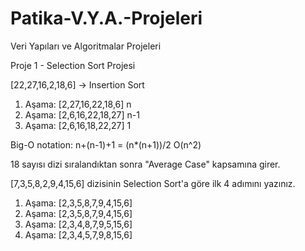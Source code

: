 # Patika-V.Y.A.-Projeleri
Veri Yapıları ve Algoritmalar Projeleri

Proje 1 - Selection Sort Projesi

[22,27,16,2,18,6] -> Insertion Sort

1. Aşama: [2,27,16,22,18,6] n
2. Aşama: [2,6,16,22,18,27] n-1
3. Aşama: [2,6,16,18,22,27] 1

Big-O notation: n+(n-1)+1 = (n*(n+1))/2 
O(n^2)

18 sayısı dizi sıralandıktan sonra "Average Case" kapsamına girer.


[7,3,5,8,2,9,4,15,6] dizisinin Selection Sort'a göre ilk 4 adımını yazınız.

1. Aşama: [2,3,5,8,7,9,4,15,6]
2. Aşama: [2,3,5,8,7,9,4,15,6]
3. Aşama: [2,3,4,8,7,9,5,15,6]
4. Aşama: [2,3,4,5,7,9,8,15,6]
